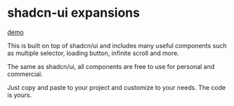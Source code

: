 # shadcn-ui expansions

[demo](https://shadcnui-expansions.typeart.cc/)

This is built on top of shadcn/ui and includes many useful components such as multiple selector, loading button, infinite scroll and more.

The same as shadcn/ui, all components are free to use for personal and commercial.

Just copy and paste to your project and customize to your needs. The code is yours.
